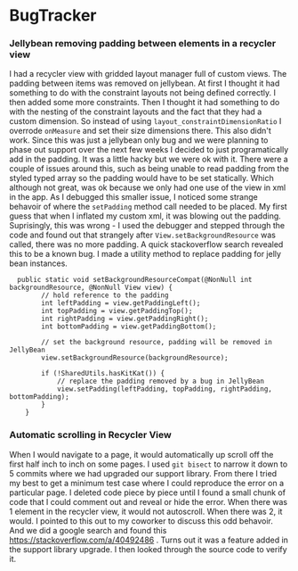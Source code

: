# BugTracker

### Jellybean removing padding between elements in a recycler view

I had a recycler view with gridded layout manager full of custom views. The padding between items was removed on jellybean. At first I thought it had something to do with the constraint layouts not being defined correctly. I then added some more constraints. Then I thought it had something to do with the nesting of the constraint layouts and the fact that they had a custom dimension. So instead of using `layout_constraintDimensionRatio` I overrode `onMeasure` and set their size dimensions there. This also didn't work. Since this was just a jellybean only bug and we were planning to phase out support over the next few weeks I decided to just programatically add in the padding. It was a little hacky but we were ok with it. There were a couple of issues around this, such as being unable to read padding from the styled typed array so the padding would have to be set statically. Which although not great, was ok because we only had one use of the view in xml in the app. As I debugged this smaller issue, I noticed some strange behavoir of where the `setPadding` method call needed to be placed. My first guess that when I inflated my custom xml, it was blowing out the padding. Suprisingly, this was wrong - I used the debugger and stepped through the code and found out that strangely after `View.setBackgroundResource` was called, there was no more padding. A quick stackoverflow search revealed this to be a known bug. I made a utility method to replace padding for jelly bean instances.

```
  public static void setBackgroundResourceCompat(@NonNull int backgroundResource, @NonNull View view) {
        // hold reference to the padding
        int leftPadding = view.getPaddingLeft();
        int topPadding = view.getPaddingTop();
        int rightPadding = view.getPaddingRight();
        int bottomPadding = view.getPaddingBottom();

        // set the background resource, padding will be removed in JellyBean
        view.setBackgroundResource(backgroundResource);

        if (!SharedUtils.hasKitKat()) {
            // replace the padding removed by a bug in JellyBean
            view.setPadding(leftPadding, topPadding, rightPadding, bottomPadding);
        }
    }
```

### Automatic scrolling in Recycler View

When I would navigate to a page, it would automatically up scroll off the first half inch to inch on some pages. I used `git bisect` to narrow it down to 5 commits where we had upgraded our support library. From there I tried my best to get a minimum test case where I could reproduce the error on a particular page. I deleted code piece by piece until I found a small chunk of code that I could comment out and reveal or hide the error. When there was 1 element in the recycler view, it would not autoscroll. When there was 2, it would. I pointed to this out to my coworker to discuss this odd behavoir. And we did a google search and found this https://stackoverflow.com/a/40492486 . Turns out it was a feature added in the support library upgrade. I then looked through the source code to verify it.
